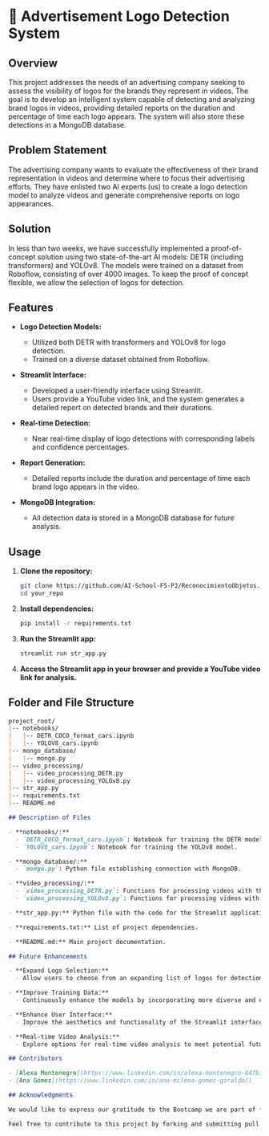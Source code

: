 # 🚀 Advertisement Logo Detection System

## Overview

This project addresses the needs of an advertising company seeking to assess the visibility of logos for the brands they represent in videos. The goal is to develop an intelligent system capable of detecting and analyzing brand logos in videos, providing detailed reports on the duration and percentage of time each logo appears. The system will also store these detections in a MongoDB database.

## Problem Statement

The advertising company wants to evaluate the effectiveness of their brand representation in videos and determine where to focus their advertising efforts. They have enlisted two AI experts (us) to create a logo detection model to analyze videos and generate comprehensive reports on logo appearances.

## Solution

In less than two weeks, we have successfully implemented a proof-of-concept solution using two state-of-the-art AI models: DETR (including transformers) and YOLOv8. The models were trained on a dataset from Roboflow, consisting of over 4000 images. To keep the proof of concept flexible, we allow the selection of logos for detection.

## Features

- **Logo Detection Models:**
  - Utilized both DETR with transformers and YOLOv8 for logo detection.
  - Trained on a diverse dataset obtained from Roboflow.

- **Streamlit Interface:**
  - Developed a user-friendly interface using Streamlit.
  - Users provide a YouTube video link, and the system generates a detailed report on detected brands and their durations.

- **Real-time Detection:**
  - Near real-time display of logo detections with corresponding labels and confidence percentages.

- **Report Generation:**
  - Detailed reports include the duration and percentage of time each brand logo appears in the video.

- **MongoDB Integration:**
  - All detection data is stored in a MongoDB database for future analysis.

## Usage

1. **Clone the repository:**

    ```bash
    git clone https://github.com/AI-School-F5-P2/ReconocimientoObjetos.git
    cd your_repo
    ```

2. **Install dependencies:**

    ```bash
    pip install -r requirements.txt
    ```

3. **Run the Streamlit app:**

    ```bash
    streamlit run str_app.py
    ```

4. **Access the Streamlit app in your browser and provide a YouTube video link for analysis.**

## Folder and File Structure

```markdown
project_root/
|-- notebooks/
|   |-- DETR_COCO_format_cars.ipynb
|   |-- YOLOV8_cars.ipynb
|-- mongo_database/
|   |-- mongo.py
|-- video_processing/
|   |-- video_processing_DETR.py
|   |-- video_processing_YOLOv8.py
|-- str_app.py
|-- requirements.txt
|-- README.md

## Description of Files

- **notebooks/:**
  - `DETR_COCO_format_cars.ipynb`: Notebook for training the DETR model with a COCO format dataset.
  - `YOLOV8_cars.ipynb`: Notebook for training the YOLOv8 model.

- **mongo_database/:**
  - `mongo.py`: Python file establishing connection with MongoDB.

- **video_processing/:**
  - `video_processing_DETR.py`: Functions for processing videos with the DETR model.
  - `video_processing_YOLOv8.py`: Functions for processing videos with the YOLOv8 model.

- **str_app.py:** Python file with the code for the Streamlit application user interface.

- **requirements.txt:** List of project dependencies.

- **README.md:** Main project documentation.

## Future Enhancements

- **Expand Logo Selection:**
  - Allow users to choose from an expanding list of logos for detection.

- **Improve Training Data:**
  - Continuously enhance the models by incorporating more diverse and extensive training datasets.

- **Enhance User Interface:**
  - Improve the aesthetics and functionality of the Streamlit interface.

- **Real-time Video Analysis:**
  - Explore options for real-time video analysis to meet potential future requirements.

## Contributors

- [Alexa Montenegro](https://www.linkedin.com/in/alexa-montenegro-047b3a252/)
- [Ana Gómez](https://www.linkedin.com/in/ana-milena-gomez-giraldo/)

## Acknowledgments

We would like to express our gratitude to the Bootcamp we are part of for providing this opportunity to develop and showcase our logo detection system.

Feel free to contribute to this project by forking and submitting pull requests. Thank you for your interest!